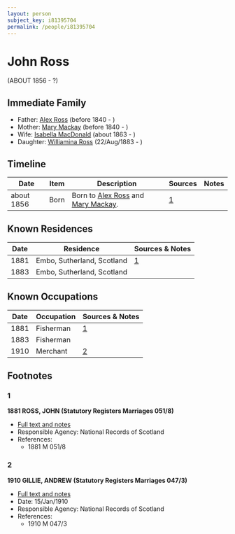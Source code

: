 ```yaml
---
layout: person
subject_key: i81395704
permalink: /people/i81395704
---
```


# John Ross
(ABOUT 1856 - ?)

## Immediate Family

* Father: [Alex Ross](./@58451451@-alex-ross-b1840-d.md) (before 1840 - )
* Mother: [Mary Mackay](./@78757487@-mary-mackay-b1840-d.md) (before 1840 - )
* Wife: [Isabella MacDonald](./@80818668@-isabella-macdonald-b1863-d.md) (about 1863 - )
* Daughter: [Williamina Ross](./@86024374@-williamina-ross-b1883-8-22-d.md) (22/Aug/1883 - )

## Timeline

Date | Item | Description | Sources | Notes
---|---|---|---|---
about 1856 | Born | Born to [Alex Ross](./@58451451@-alex-ross-b1840-d.md) and [Mary Mackay](./@78757487@-mary-mackay-b1840-d.md). | [1](#1) | 

## Known Residences

Date | Residence | Sources & Notes
---|---|---
1881 | Embo, Sutherland, Scotland | [1](#1)
1883 | Embo, Sutherland, Scotland | 

## Known Occupations

Date | Occupation | Sources & Notes
---|---|---
1881 | Fisherman | [1](#1)
1883 | Fisherman | 
1910 | Merchant | [2](#2)

## Footnotes

### 1

**1881 ROSS, JOHN (Statutory Registers Marriages 051/8)**

* [Full text and notes](../sources/@70380240@-1881-ross,-john-statutory-registers-marriages-051-8-.md)
* Responsible Agency: National Records of Scotland
* References: 
  * 1881 M 051/8

### 2

**1910 GILLIE, ANDREW (Statutory Registers Marriages 047/3)**

* [Full text and notes](../sources/@9099898@-1910-gillie,-andrew-statutory-registers-marriages-047-3-.md)
* Date: 15/Jan/1910
* Responsible Agency: National Records of Scotland
* References: 
  * 1910 M 047/3

